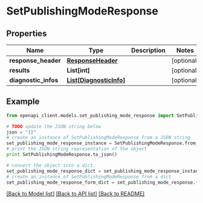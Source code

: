 # SetPublishingModeResponse


## Properties
Name | Type | Description | Notes
------------ | ------------- | ------------- | -------------
**response_header** | [**ResponseHeader**](ResponseHeader.md) |  | [optional] 
**results** | **List[int]** |  | [optional] 
**diagnostic_infos** | [**List[DiagnosticInfo]**](DiagnosticInfo.md) |  | [optional] 

## Example

```python
from openapi_client.models.set_publishing_mode_response import SetPublishingModeResponse

# TODO update the JSON string below
json = "{}"
# create an instance of SetPublishingModeResponse from a JSON string
set_publishing_mode_response_instance = SetPublishingModeResponse.from_json(json)
# print the JSON string representation of the object
print SetPublishingModeResponse.to_json()

# convert the object into a dict
set_publishing_mode_response_dict = set_publishing_mode_response_instance.to_dict()
# create an instance of SetPublishingModeResponse from a dict
set_publishing_mode_response_form_dict = set_publishing_mode_response.from_dict(set_publishing_mode_response_dict)
```
[[Back to Model list]](../README.md#documentation-for-models) [[Back to API list]](../README.md#documentation-for-api-endpoints) [[Back to README]](../README.md)


